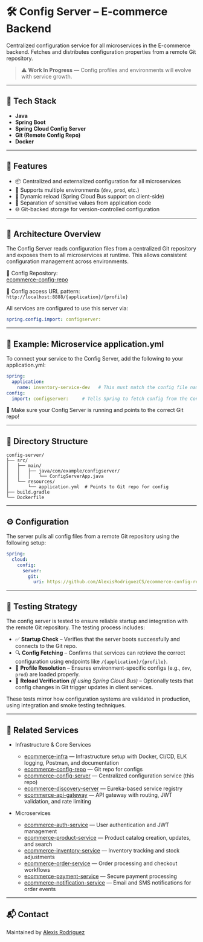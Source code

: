 # 🛠️ Config Server – E-commerce Backend

Centralized configuration service for all microservices in the E-commerce backend. Fetches and distributes configuration properties from a remote Git repository.

> ⚠️ **Work In Progress** — Config profiles and environments will evolve with service growth.

---

## 🔧 Tech Stack

- **Java**
- **Spring Boot**
- **Spring Cloud Config Server**
- **Git (Remote Config Repo)**
- **Docker**

---

## 🚀 Features

- 📦 Centralized and externalized configuration for all microservices
- 📂 Supports multiple environments (`dev`, `prod`, etc.)
- 🔄 Dynamic reload (Spring Cloud Bus support on client-side)
- 🔐 Separation of sensitive values from application code
- 🌐 Git-backed storage for version-controlled configuration

---

## 🧱 Architecture Overview

The Config Server reads configuration files from a centralized Git repository and exposes them to all microservices at runtime. This allows consistent configuration management across environments.

📁 Config Repository:  
[ecommerce-config-repo](https://github.com/AlexisRodriguezCS/ecommerce-config-repo)

🔗 Config access URL pattern:  
`http://localhost:8888/{application}/{profile}`

All services are configured to use this server via:
```yaml
spring.config.import: configserver:
```

---

## 🧾 Example: Microservice application.yml
To connect your service to the Config Server, add the following to your application.yml:

```yaml
spring:
  application:
    name: inventory-service-dev   # This must match the config file name in the config repo
config:
  import: configserver:     # Tells Spring to fetch config from the Config Server
```
📝 Make sure your Config Server is running and points to the correct Git repo!

---

## 📁 Directory Structure

```
config-server/
├── src/
│   ├── main/
│   │   ├── java/com/example/configserver/
│   │   │   └── ConfigServerApp.java
│   └── resources/
│       └── application.yml  # Points to Git repo for config
├── build.gradle
└── Dockerfile
```

---

## ⚙️ Configuration

The server pulls all config files from a remote Git repository using the following setup:

```yaml
spring:
  cloud:
    config:
      server:
        git:
          uri: https://github.com/AlexisRodriguezCS/ecommerce-config-repo
```

---


## 🧪 Testing Strategy

The config server is tested to ensure reliable startup and integration with the remote Git repository. The testing process includes:

- ✅ **Startup Check** – Verifies that the server boots successfully and connects to the Git repo.
- 🔍 **Config Fetching** – Confirms that services can retrieve the correct configuration using endpoints like `/{application}/{profile}`.
- 🧪 **Profile Resolution** – Ensures environment-specific configs (e.g., `dev`, `prod`) are loaded properly.
- 🔄 **Reload Verification** *(if using Spring Cloud Bus)* – Optionally tests that config changes in Git trigger updates in client services.

These tests mirror how configuration systems are validated in production, using integration and smoke testing techniques.

---

## 🧱 Related Services

- Infrastructure & Core Services
  - [ecommerce-infra](https://github.com/AlexisRodriguezCS/ecommerce-infra) — Infrastructure setup with Docker, CI/CD, ELK logging, Postman, and documentation
  - [ecommerce-config-repo](https://github.com/AlexisRodriguezCS/ecommerce-config-repo) — Git repo for configs
  - [ecommerce-config-server](https://github.com/AlexisRodriguezCS/ecommerce-config-server) — Centralized configuration service (this repo)
  - [ecommerce-discovery-server](https://github.com/AlexisRodriguezCS/ecommerce-discovery-server) — Eureka-based service registry
  - [ecommerce-api-gateway](https://github.com/AlexisRodriguezCS/ecommerce-api-gateway) — API gateway with routing, JWT validation, and rate limiting

- Microservices
  - [ecommerce-auth-service](https://github.com/AlexisRodriguezCS/ecommerce-auth-service) — User authentication and JWT management
  - [ecommerce-product-service](https://github.com/AlexisRodriguezCS/ecommerce-product-service) — Product catalog creation, updates, and search
  - [ecommerce-inventory-service](https://github.com/AlexisRodriguezCS/ecommerce-inventory-service) — Inventory tracking and stock adjustments
  - [ecommerce-order-service](https://github.com/AlexisRodriguezCS/ecommerce-order-service) — Order processing and checkout workflows
  - [ecommerce-payment-service](https://github.com/AlexisRodriguezCS/ecommerce-payment-service) — Secure payment processing
  - [ecommerce-notification-service](https://github.com/AlexisRodriguezCS/ecommerce-notification-service) — Email and SMS notifications for order events
  
---

## 📬 Contact

Maintained by [Alexis Rodriguez](https://github.com/AlexisRodriguezCS)

